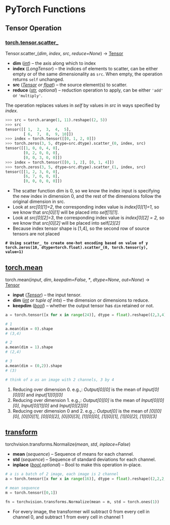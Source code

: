 # PyTorch Functions

## Tensor Operation

### [torch.tensor.scatter\_](https://pytorch.org/docs/stable/generated/torch.Tensor.scatter_.html#torch-tensor-scatter)

Tensor.scatter\_(_dim_, _index_, _src_, _reduce=None_) → [Tensor](https://pytorch.org/docs/stable/tensors.html#torch.Tensor)

* **dim** ([_int_](https://docs.python.org/3/library/functions.html#int)) – the axis along which to index
* **index** (_LongTensor_) – the indices of elements to scatter, can be either empty or of the same dimensionality as `src`. When empty, the operation returns `self` unchanged.
* **src** ([_Tensor_](https://pytorch.org/docs/stable/tensors.html#torch.Tensor) _or_ [_float_](https://docs.python.org/3/library/functions.html#float)) – the source element(s) to scatter.
* **reduce** ([_str_](https://docs.python.org/3/library/stdtypes.html#str)_, optional_) – reduction operation to apply, can be either `'add'` or `'multiply'`.

The operation replaces values in _self_ by values in _src_ in ways specified by _index._&#x20;

```python
>>> src = torch.arange(1, 11).reshape((2, 5))
>>> src
tensor([[ 1,  2,  3,  4,  5],
        [ 6,  7,  8,  9, 10]])
>>> index = torch.tensor([[0, 1, 2, 0]])
>>> torch.zeros(3, 5, dtype=src.dtype).scatter_(0, index, src)
tensor([[1, 0, 0, 4, 0],
        [0, 2, 0, 0, 0],
        [0, 0, 3, 0, 0]])
>>> index = torch.tensor([[0, 1, 2], [0, 1, 4]])
>>> torch.zeros(3, 5, dtype=src.dtype).scatter_(1, index, src)
tensor([[1, 2, 3, 0, 0],
        [6, 7, 0, 0, 8],
        [0, 0, 0, 0, 0]])
```

* The scatter function dim is 0, so we know the index input is specifying the new index in dimension 0, and the rest of the dimensions follow the original dimension in src.&#x20;
* Look at _src\[0]\[1]=2_, the corresponding index value is _index\[0]\[1]=1_, so we know that _src\[0]\[1]_ will be placed into _self\[1]\[1]_.&#x20;
* Look at _src\[0]\[2]=3_, the corresponding index value is _index\[0]\[2] = 2,_ so we know that _src\[0]\[2]_ will be placed into sel&#x66;_\[2]\[2]_
* Because index tensor shape is \[1,4], so the second row of source tensors are not placed

<pre class="language-python"><code class="lang-python"><strong># Using scatter_ to create one-hot encoding based on value of y 
</strong><strong>torch.zeros(10, dtype=torch.float).scatter_(0, torch.tensor(y), value=1)
</strong></code></pre>

## [torch.mean](https://pytorch.org/docs/stable/generated/torch.mean.html#torch-mean)

torch.mean(_input_, _dim_, _keepdim=False_, _\*_, _dtype=None_, _out=None_) → [Tensor](https://pytorch.org/docs/stable/tensors.html#torch.Tensor)

* **input** ([_Tensor_](https://pytorch.org/docs/stable/tensors.html#torch.Tensor)) – the input tensor.
* **dim** ([_int_](https://docs.python.org/3/library/functions.html#int) _or tuple of ints_) – the dimension or dimensions to reduce.
* **keepdim** ([_bool_](https://docs.python.org/3/library/functions.html#bool)) – whether the output tensor has `dim` retained or not.

```python
a = torch.tensor([x for x in range(24)], dtype = float).reshape((2,3,4))

# 1
a.mean(dim = 0).shape
# (3,4)

# 2
a.mean(dim = 1).shape
# (2,4)

# 3
a.mean(dim = (0,2)).shape
# (3)

# think of a as an image with 2 channels, 3 by 4
```

1. Reducing over dimension 0. e.g.,: _Output\[0]\[0]_ is the mean of _Input\[0]\[0]\[0]_ and _input\[1]\[0]\[0]_
2. Reducing over dimension 1. e.g.,: _Output\[0]\[0]_ is the mean of _Input\[0]\[0]\[0]_, _Input\[0]\[1]\[0]_ and _Input\[0]\[2]\[0]_
3. Reducing over dimension 0 and 2. e.g.,: _Output\[0]_ is the mean of _\[0]\[0]\[0], \[0]\[0]\[1], \[0]\[0]\[2], \[0]\[0]\[3], \[1]\[0]\[0], \[1]\[0]\[1], \[1]\[0]\[2], \[1]\[0]\[3]_

## [transform](https://pytorch.org/vision/main/generated/torchvision.transforms.Normalize.html)&#x20;

torchvision.transforms.Normalize(_mean_, _std_, _inplace=False_)

* **mean** (_sequence_) – Sequence of means for each channel.
* **std** (_sequence_) – Sequence of standard deviations for each channel.
* **inplace** ([_bool_](https://docs.python.org/3/library/functions.html#bool)_,optional_) – Bool to make this operation in-place.

```python
# a is a batch of 2 image, each image is 2 channel 
a = torch.tensor([x for x in range(16)], dtype = float).reshape((2,2,2,2))

# mean sequence 
m = torch.tensor([0,1])

fn = torchvision.transforms.Normalize(mean = m, std = torch.ones(1))

```

* For every image, the transformer will subtract 0 from every cell in channel 0, and subtract 1 from every cell in channel 1
